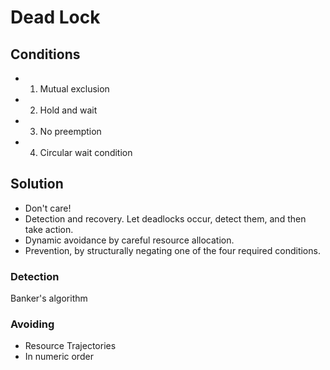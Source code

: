 # Dead Lock

## Conditions

- 1. Mutual exclusion
- 2. Hold and wait
- 3. No preemption
- 4. Circular wait condition

## Solution

- Don't care!
- Detection and recovery. Let deadlocks occur, detect them, and then take action.
- Dynamic avoidance by careful resource allocation.
- Prevention, by structurally negating one of the four required conditions.

### Detection

Banker's algorithm

### Avoiding

- Resource Trajectories
- In numeric order